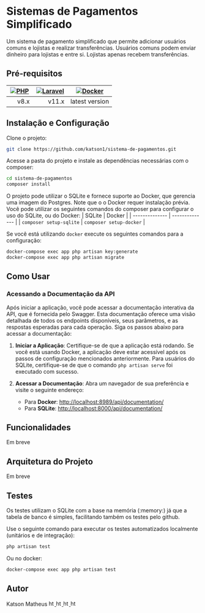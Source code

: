 # Sistemas de Pagamentos Simplificado

Um sistema de pagamento simplificado que permite adicionar usuários comuns e lojistas e realizar transferências. Usuários comuns podem enviar dinheiro para lojistas e entre si. Lojistas apenas recebem transferências.

## Pré-requisitos

| [![PHP](https://img.shields.io/badge/php-%23777BB4.svg?style=for-the-badge&logo=php&logoColor=white)](https://www.php.net/downloads.php) | [![Laravel](https://img.shields.io/badge/laravel-%23FF2D20.svg?style=for-the-badge&logo=laravel&logoColor=white)](https://laravel.com/docs/11.x/installation) | [![Docker](https://img.shields.io/badge/docker-%230db7ed.svg?style=for-the-badge&logo=docker&logoColor=white)](https://www.docker.com/get-started/) |
| - | - | - |
|　 v8.x  |　　v11.x | latest version

## Instalação e Configuração

Clone o projeto:
```bash
git clone https://github.com/katson1/sistema-de-pagamentos.git
```

Acesse a pasta do projeto e instale as dependências necessárias com o composer:
```bash
cd sistema-de-pagamentos
composer install
```
O projeto pode utilizar o SQLite e fornece suporte ao Docker, que gerencia uma imagem do Postgres. Note que o o Docker requer instalação prévia.
Você pode utilizar os seguintes comandos do composer para configurar o uso do SQLite, ou do Docker:
| SQLite         | Docker         |
| -------------- | -------------- |
| `composer setup-sqlite` | `composer setup-docker` |

Se você está utilizando `docker` execute os seguintes comandos para a configuração:
```bash
docker-compose exec app php artisan key:generate
docker-compose exec app php artisan migrate
```

## Como Usar
### Acessando a Documentação da API

Após iniciar a aplicação, você pode acessar a documentação interativa da API, que é fornecida pelo Swagger. Esta documentação oferece uma visão detalhada de todos os endpoints disponíveis, seus parâmetros, e as respostas esperadas para cada operação. Siga os passos abaixo para acessar a documentação:

1. **Iniciar a Aplicação**: Certifique-se de que a aplicação está rodando. Se você está usando Docker, a aplicação deve estar acessível após os passos de configuração mencionados anteriormente. Para usuários do SQLite, certifique-se de que o comando `php artisan serve` foi executado com sucesso.

2. **Acessar a Documentação**: Abra um navegador de sua preferência e visite o seguinte endereço:
   - Para **Docker**: [http://localhost:8989/api/documentation/](http://localhost:8989/api/documentation/)
   - Para **SQLite**: [http://localhost:8000/api/documentation/](http://localhost:8000/api/documentation/)


## Funcionalidades
Em breve

## Arquitetura do Projeto
Em breve

## Testes
Os testes utilizam o SQLite com a base na memória (:memory:) já que a tabela de banco é simples, facilitando também os testes pelo github.

Use o seguinte comando para executar os testes automatizados localmente (unitários e de integração):
```bash
php artisan test
```
Ou no docker:
```bash
docker-compose exec app php artisan test
```

## Autor
<div align="left">
  <div>
    Katson Matheus
    <a href="https://github.com/katson1">
      <img src="https://skillicons.dev/icons?i=github" alt="html" height="15" />
    </a>
    <a href="https://discordapp.com/users/210789016675549184">
      <img src="https://skillicons.dev/icons?i=discord" alt="html" height="15"/>
    </a>
    <a href="https://www.linkedin.com/in/katsonmatheus/">
      <img src="https://skillicons.dev/icons?i=linkedin" alt="html" height="15"/>
    </a>
    <a href="mailto:katson.alves@ccc.ufcg.edu.br">
      <img src="https://skillicons.dev/icons?i=gmail" alt="html" height="15"/>
    </a>
  </div>
</div>
